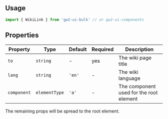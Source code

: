 ## Usage

```js
import { WikiLink } from 'gw2-ui-bulk' // or gw2-ui-components
```

## Properties

| Property    | Type          | Default | Required | Description                             |
| ----------- | ------------- | ------- | -------- | --------------------------------------- |
| `to`        | `string`      | -       | yes      | The wiki page title                     |
| `lang`      | `string`      | `'en'`  | -        | The wiki language                       |
| `component` | `elementType` | `'a'`   | -        | The component used for the root element |

The remaining props will be spread to the root element.
